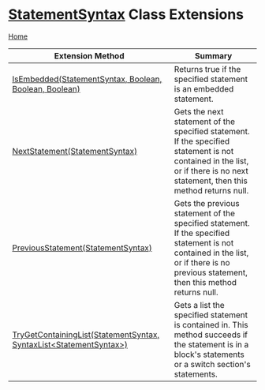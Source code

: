 <a name="_top"></a>

# [StatementSyntax](https://docs.microsoft.com/en-us/dotnet/api/microsoft.codeanalysis.csharp.syntax.statementsyntax) Class Extensions

[Home](../../../../../README.md#_top)

| Extension Method | Summary |
| ---------------- | ------- |
| [IsEmbedded(StatementSyntax, Boolean, Boolean, Boolean)](../../../../../Roslynator/CSharp/SyntaxExtensions/IsEmbedded/README.md#_top) | Returns true if the specified statement is an embedded statement\. |
| [NextStatement(StatementSyntax)](../../../../../Roslynator/CSharp/SyntaxExtensions/NextStatement/README.md#_top) | Gets the next statement of the specified statement\. If the specified statement is not contained in the list, or if there is no next statement, then this method returns null\. |
| [PreviousStatement(StatementSyntax)](../../../../../Roslynator/CSharp/SyntaxExtensions/PreviousStatement/README.md#_top) | Gets the previous statement of the specified statement\. If the specified statement is not contained in the list, or if there is no previous statement, then this method returns null\. |
| [TryGetContainingList(StatementSyntax, SyntaxList\<StatementSyntax>)](../../../../../Roslynator/CSharp/SyntaxExtensions/TryGetContainingList/README.md#_top) | Gets a list the specified statement is contained in\. This method succeeds if the statement is in a block's statements or a switch section's statements\. |

